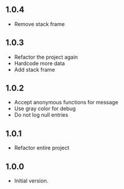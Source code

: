 ## 1.0.4

* Remove stack frame

## 1.0.3

* Refactor the project again
* Hardcode more data
* Add stack frame

## 1.0.2

* Accept anonymous functions for message
* Use gray color for debug
* Do not log null entries

## 1.0.1

* Refactor entire project

## 1.0.0

* Initial version.
